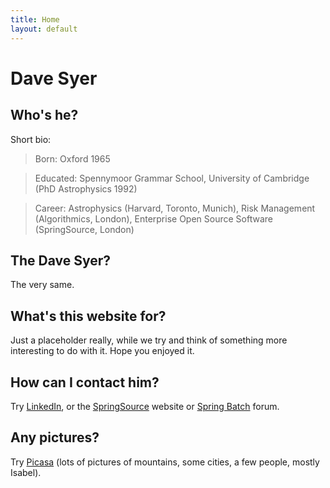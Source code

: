```yaml
---
title: Home
layout: default
---
```


# Dave Syer

## Who's he?

Short bio:

>    Born: Oxford 1965

>    Educated: Spennymoor Grammar School, University of Cambridge (PhD Astrophysics 1992)

>    Career: Astrophysics (Harvard, Toronto, Munich), Risk Management (Algorithmics, London), Enterprise Open Source Software (SpringSource, London) 

## The Dave Syer?

The very same.

## What's this website for?

Just a placeholder really, while we try and think of something more interesting to do with it. Hope you enjoyed it.

## How can I contact him?

Try [LinkedIn](http://www.linkedin.com/), or the [SpringSource](http://www.springsource.com/) website or [Spring Batch](http://forum.springsource.org/forumdisplay.php?f=41) forum.

## Any pictures?

Try [Picasa](http://picasaweb.google.com/david.syer) (lots of pictures of mountains, some cities, a few people, mostly Isabel). 
